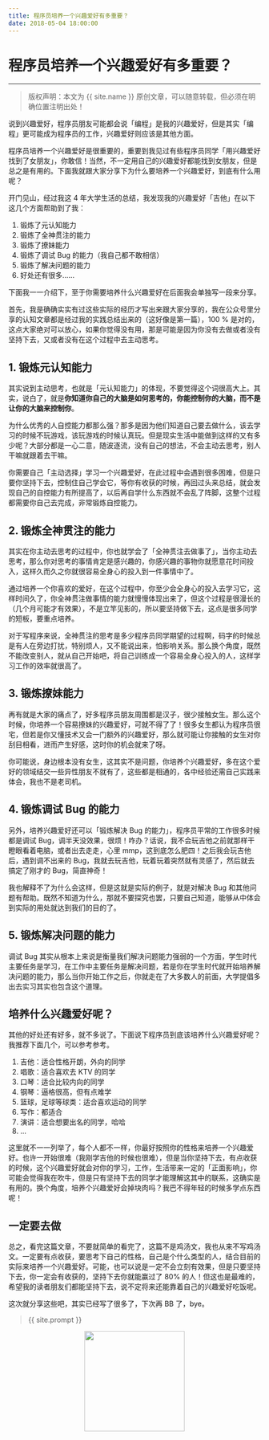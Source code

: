 ```yaml
---
title: 程序员培养一个兴趣爱好有多重要？
date: 2018-05-04 18:00:00
---
```

# 程序员培养一个兴趣爱好有多重要？
***
> 版权声明：本文为 {{ site.name }} 原创文章，可以随意转载，但必须在明确位置注明出处！

说到兴趣爱好，程序员朋友可能都会说「编程」是我的兴趣爱好，但是其实「编程」更可能成为程序员的工作，兴趣爱好则应该是其他方面。

程序员培养一个兴趣爱好是很重要的，重要到我见过有些程序员同学「用兴趣爱好找到了女朋友」，你敢信！当然，不一定用自己的兴趣爱好都能找到女朋友，但是总之是有用的。下面我就跟大家分享下为什么要培养一个兴趣爱好，到底有什么用呢？

开门见山，经过我这 4 年大学生活的总结，我发现我的兴趣爱好「吉他」在以下这几个方面帮助到了我：
1. 锻炼了元认知能力
2. 锻炼了全神贯注的能力
3. 锻炼了撩妹能力
4. 锻炼了调试 Bug 的能力（我自己都不敢相信）
5. 锻炼了解决问题的能力
6. 好处还有很多......

下面我一一介绍下，至于你需要培养什么兴趣爱好在后面我会单独写一段来分享。

首先，我是确确实实有过这些实际的经历才写出来跟大家分享的，我在公众号里分享的认知文章都是经过我的实践总结出来的（这好像是第一篇），100 % 是对的，这点大家绝对可以放心，如果你觉得没有用，那是可能是因为你没有去做或者没有坚持下去，又或者没有在这个过程中去主动思考。

## 1. 锻炼元认知能力
其实说到主动思考，也就是「元认知能力」的体现，不要觉得这个词很高大上。其实，说白了，就是**你知道你自己的大脑是如何思考的，你能控制你的大脑，而不是让你的大脑来控制你**。

为什么优秀的人自控能力都那么强？那多是因为他们知道自己要去做什么，该去学习的时候不玩游戏，该玩游戏的时候认真玩。但是现实生活中能做到这样的又有多少呢？大部分都是一心二意，随波逐流，没有自己的想法，不会主动去思考，别人干嘛就跟着去干嘛。

你需要自己「主动选择」学习一个兴趣爱好，在此过程中会遇到很多困难，但是只要你坚持下去，控制住自己学会它，等你有收获的时候，再回过头来总结，就会发现自己的自控能力有所提高了，以后再自学什么东西就不会乱了阵脚，这整个过程都需要你自己去完成，非常锻炼自控能力。

## 2. 锻炼全神贯注的能力
其实在你主动去思考的过程中，你也就学会了「全神贯注去做事了」，当你主动去思考，那么你对思考的事情肯定是感兴趣的，你感兴趣的事物你就愿意花时间投入，这样久而久之你就很容易全身心的投入到一件事情中了。

通过培养一个你喜欢的爱好，在这个过程中，你至少会全身心的投入去学习它，这样时间久了，你全神贯注做事情的能力就慢慢体现出来了，但这个过程是很漫长的（几个月可能才有效果），不是立竿见影的，所以要坚持做下去，这点是很多同学的短板，要重点培养。

对于写程序来说，全神贯注的思考是多少程序员同学期望的过程啊，码字的时候总是有人在旁边打扰，特别烦人，又不能说出来，怕影响关系。那么换个角度，既然不能改变别人，就从自己开始吧，将自己训练成一个容易全身心投入的人，这样学习工作的效率就很高了。

## 3. 锻炼撩妹能力
再有就是大家的痛点了，好多程序员朋友周围都是汉子，很少接触女生。那么这个时候，你培养一个容易撩妹的兴趣爱好，可就不得了了！很多女生都认为程序员很宅，但若是你又懂技术又会一门额外的兴趣爱好，那么就可能让你接触的女生对你刮目相看，进而产生好感，这时你的机会就来了呀。

你可能说，身边根本没有女生，这其实不是问题，你培养个兴趣爱好，多在这个爱好的领域结交一些异性朋友不就有了，这些都是相通的，各中经验还需自己实践来体会，我也不是老司机。

## 4. 锻炼调试 Bug 的能力
另外，培养兴趣爱好还可以「锻炼解决 Bug 的能力」，程序员平常的工作很多时候都是调试 Bug，调半天没效果，很烦！咋办？话说，我不会玩吉他之前就那样干瞪眼看着电脑，或者出去走走，心里 mmp，这到底怎么肥四！之后我会玩吉他后，遇到调不出来的 Bug，我就去玩吉他，玩着玩着突然就有灵感了，然后就去搞定了刚才的 Bug，简直神奇！

我也解释不了为什么会这样，但是这就是实际的例子，就是对解决 Bug 和其他问题有帮助。既然不知道为什么，那就不要探究也罢，只要自己知道，能够从中体会到实际的用处就达到我们的目的了。

## 5. 锻炼解决问题的能力
调试 Bug 其实从根本上来说是衡量我们解决问题能力强弱的一个方面，学生时代主要任务是学习，在工作中主要任务是解决问题，若是你在学生时代就开始培养解决问题的能力，那么当你开始工作之后，你就走在了大多数人的前面，大学提倡多出去实习其实也包含这个道理。

## 培养什么兴趣爱好呢？
其他的好处还有好多，就不多说了。下面说下程序员到底该培养什么兴趣爱好呢？我推荐下面几个，可以参考参考。
1. 吉他：适合性格开朗，外向的同学
2. 唱歌：适合喜欢去 KTV 的同学
3. 口琴：适合比较内向的同学
4. 钢琴：逼格很高，但有点难学
5. 篮球，足球等球类：适合喜欢运动的同学
6. 写作：都适合
7. 演讲：适合想要出名的同学，哈哈
8. ...

这里就不一一列举了，每个人都不一样，你最好按照你的性格来培养一个兴趣爱好。也许一开始很难（我刚学吉他的时候也很难），但是当你坚持下去，有点收获的时候，这个兴趣爱好就会对你的学习，工作，生活带来一定的「正面影响」，你可能会觉得我在吹牛，但是只有坚持下去的同学才能理解这其中的联系，这确实是有用的。换个角度，培养个兴趣爱好会掉块肉吗？我巴不得年轻的时候多学点东西呢！

## 一定要去做
总之，看完这篇文章，不要就简单的看完了，这篇不是鸡汤文，我也从来不写鸡汤文。一定要有点收获，要思考下自己的性格，自己是个什么类型的人，结合目前的实际来培养一个兴趣爱好。可能，也可以说是一定不会立刻有效果，但是只要坚持下去，你一定会有收获的，坚持下去你就能赢过了 80% 的人！但这也是最难的，希望我的读者朋友们都能坚持下去，说不定将来还能靠着自己的兴趣爱好吃饭呢。

这次就分享这些吧，其实已经写了很多了，下次再 BB 了，bye。

> {{ site.prompt }}

<div  align="center">
<img src="{{ site.url }}/images/wechart.jpg" width = "200" height = "200"/>
